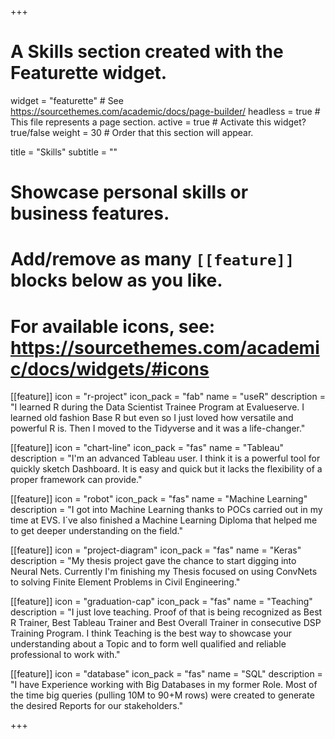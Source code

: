 +++
# A Skills section created with the Featurette widget.
widget = "featurette"  # See https://sourcethemes.com/academic/docs/page-builder/
headless = true  # This file represents a page section.
active = true  # Activate this widget? true/false
weight = 30  # Order that this section will appear.

title = "Skills"
subtitle = ""

# Showcase personal skills or business features.
# 
# Add/remove as many `[[feature]]` blocks below as you like.
# 
# For available icons, see: https://sourcethemes.com/academic/docs/widgets/#icons

[[feature]]
  icon = "r-project"
  icon_pack = "fab"
  name = "useR"
  description = "I learned R during the Data Scientist Trainee Program at Evalueserve. I learned old fashion Base R but even so I just loved how versatile and powerful R is. Then I moved to the Tidyverse and it was a life-changer."
  
[[feature]]
  icon = "chart-line"
  icon_pack = "fas"
  name = "Tableau"
  description = "I'm an advanced Tableau user. I think it is a powerful tool for quickly sketch Dashboard. It is easy and quick but it lacks the flexibility of a proper framework can provide."  
  
[[feature]]
  icon = "robot"
  icon_pack = "fas"
  name = "Machine Learning"
  description = "I got into Machine Learning thanks to POCs carried out in my time at EVS. I´ve also finished a Machine Learning Diploma that helped me to get deeper understanding on the field."
  
  
[[feature]]
  icon = "project-diagram"
  icon_pack = "fas"
  name = "Keras"
  description = "My thesis project gave the chance to start digging into Neural Nets. Currently I'm finishing my Thesis focused on using ConvNets to solving Finite Element Problems in Civil Engineering."
  
[[feature]]
  icon = "graduation-cap"
  icon_pack = "fas"
  name = "Teaching"
  description = "I just love teaching. Proof of that is being recognized as Best R Trainer, Best Tableau Trainer and Best Overall Trainer in consecutive DSP Training Program. I think Teaching is the best way to showcase your understanding about a Topic and to form well qualified and reliable professional to work with." 
  
[[feature]]
  icon = "database"
  icon_pack = "fas"
  name = "SQL"
  description = "I have Experience working with Big Databases in my former Role. Most of the time big queries (pulling 10M to 90+M rows) were created to generate the desired Reports for our stakeholders."

+++
